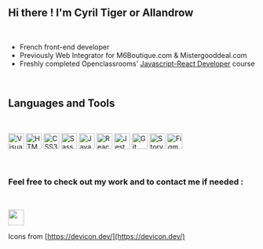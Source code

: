 ## Hi there ! I'm Cyril Tiger or Allandrow

<br />

- French front-end developer
- Previously Web Integrator for M6Boutique.com & Mistergooddeal.com
- Freshly completed Openclassrooms' [Javascript-React Developer](https://openclassrooms.com/en/paths/517-javascript-react-developer) course

<br />

## Languages and Tools

<br />

[<img alt="Visual Studio Code" title="Visual Studio Code" src="https://cdn.jsdelivr.net/gh/devicons/devicon/icons/vscode/vscode-original.svg" width="32px"/>](https://code.visualstudio.com/) [<img alt="HTML5" title="HTML5" src="https://cdn.jsdelivr.net/gh/devicons/devicon/icons/html5/html5-original.svg" width="32px"/>](https://developer.mozilla.org/en-US/docs/Web/HTML) [<img alt="CSS3" title="CSS3" src="https://cdn.jsdelivr.net/gh/devicons/devicon/icons/css3/css3-original.svg" width="32px"/>](https://developer.mozilla.org/en-US/docs/Web/CSS) [<img alt="Sass" title="Sass" src="https://cdn.jsdelivr.net/gh/devicons/devicon/icons/sass/sass-original.svg" width="32px"/>](https://sass-lang.com/) [<img alt="JavaScript" title="JavaScript" src="https://cdn.jsdelivr.net/gh/devicons/devicon/icons/javascript/javascript-plain.svg" width="32px"/>](https://developer.mozilla.org/en-US/docs/Web/JavaScript) [<img alt="React" title="React" src="https://cdn.jsdelivr.net/gh/devicons/devicon/icons/react/react-original.svg" width="32px"/>](https://reactjs.org/) [<img alt="Jest" title="Jest" src="https://cdn.jsdelivr.net/gh/devicons/devicon/icons/jest/jest-plain.svg" width="32px"/>](https://jestjs.io/) [<img alt="Git" title="Git" src="https://cdn.jsdelivr.net/gh/devicons/devicon/icons/git/git-original.svg" width="32px"/>](https://git-scm.com/) [<img alt="Storybook" title="Storybook" src="https://cdn.jsdelivr.net/gh/devicons/devicon/icons/storybook/storybook-original.svg" width="32px"/>](https://strybook.js.org/) [<img alt="Figma" title="Figma" src="https://cdn.jsdelivr.net/gh/devicons/devicon/icons/figma/figma-original.svg" width="32px"/>](https://www.figma.com/)

<br />

### Feel free to check out my work and to contact me if needed :

<br />

[<img src="https://cdn.jsdelivr.net/gh/devicons/devicon/icons/linkedin/linkedin-original.svg" width="32px"/>](https://www.linkedin.com/in/cyril-tiger/)

Icons from [https://devicon.dev/](https://devicon.dev/)
